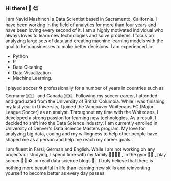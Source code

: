 ### Hi there! 👋 :blush:

I am Navid Mashinchi a Data Scientist based in Sacramento, California. I have been working in the field of analytics for more than four years and have been loving every second of it. I am a highly motivated individual who always loves to learn new technologies and solve problems. I focus on analyzing large sets of data and creating machine learning models with the goal to help businesses to make better decisions. I am experienced in: 

+ Python 
+ R
+ Data Cleaning
+ Data Visualization
+ Machine Learning.

I played soccer :soccer: professionally for a number of years in countries such as Germany :de: &nbsp; and Canada :canada: . Following my soccer career, I attended and graduated from the University of British Columbia. While I was finishing my last year in University, I joined the Vancouver Whitecaps FC (Major League Soccer) as an analyst. Throughout my time with the Whitecaps, I developed a strong passion for learning new technologies. As a result, I decided to shift into the Data Science industry. I am currently enrolled in University of Denver's Data Science Masters program. My love for analyzing big data, coding and my willingness to help other people have shaped me as a person and help me reach my career goals.

I am fluent in Farsi, German and English. While I am not working on any projects or studying, I spend time with my family :family_man_man_girl_boy: , in the gym :weight_lifting_man: , play soccer :running_man: :soccer: &nbsp;or read data science blogs :newspaper:	. I truly believe that there is nothing more beautiful in life than learning new skills and reinventing yourself to become better as every day passes.
<!--
**navido89/navido89** is a ✨ _special_ ✨ repository because its `README.md` (this file) appears on your GitHub profile.

Here are some ideas to get you started:

- 🔭 I’m currently working on ...
- 🌱 I’m currently learning ...
- 👯 I’m looking to collaborate on ...
- 🤔 I’m looking for help with ...
- 💬 Ask me about ...
- 📫 How to reach me: ...
- 😄 Pronouns: ...
- ⚡ Fun fact: ...
-->
